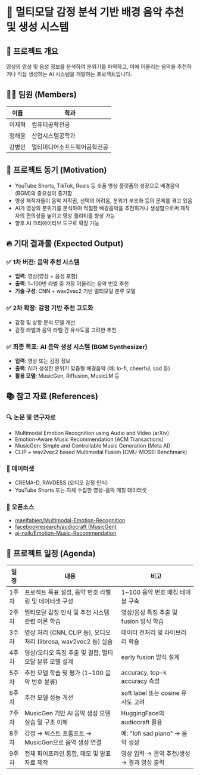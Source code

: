 # 🎵 멀티모달 감정 분석 기반 배경 음악 추천 및 생성 시스템

## 📌 프로젝트 개요  
영상의 영상 및 음성 정보를 분석하여 분위기를 파악하고, 이에 어울리는 음악을 추천하거나 직접 생성하는 AI 시스템을 개발하는 프로젝트입니다.

## 👨‍💻 팀원 (Members)  

| 이름 | 학과 |
| --- | --- |
| 이제혁 | 컴퓨터공학전공 |
| 정해윤 | 산업시스템공학과 |
| 강병민 | 멀티미디어소프트웨어공학전공 |

## 🎯 프로젝트 동기 (Motivation)  
- YouTube Shorts, TikTok, Reels 등 숏폼 영상 플랫폼의 성장으로 배경음악(BGM)의 중요성이 증가함  
- 영상 제작자들이 음악 저작권, 선택의 어려움, 분위기 부조화 등의 문제를 겪고 있음  
- AI가 영상의 분위기를 분석하여 적절한 배경음악을 추천하거나 생성함으로써 제작자의 편의성을 높이고 영상 퀄리티를 향상 가능  
- 향후 AI 크리에이티브 도구로 확장 가능  

## 🔥 기대 결과물 (Expected Output)  

### ✅ 1차 버전: 음악 추천 시스템  
- **입력**: 영상(영상 + 음성 포함)  
- **출력**: 1~100번 라벨 중 가장 어울리는 음악 번호 추천  
- **기술 구성**: CNN + wav2vec2 기반 멀티모달 분류 모델  

### ✅ 2차 확장: 감정 기반 추천 고도화  
- 감정 및 상황 분석 모델 개선  
- 감정 라벨과 음악 라벨 간 유사도를 고려한 추천  

### ✅ 최종 목표: AI 음악 생성 시스템 (BGM Synthesizer)  
- **입력**: 영상 또는 감정 정보  
- **출력**: AI가 생성한 분위기 맞춤형 배경음악 (예: lo-fi, cheerful, sad 등)  
- **활용 모델**: MusicGen, Riffusion, MusicLM 등  

## 📚 참고 자료 (References)  

### 🔍 논문 및 연구자료  
- Multimodal Emotion Recognition using Audio and Video (arXiv)  
- Emotion-Aware Music Recommendation (ACM Transactions)  
- MusicGen: Simple and Controllable Music Generation (Meta AI)  
- CLIP + wav2vec2 based Multimodal Fusion (CMU-MOSEI Benchmark)  

### 📁 데이터셋  
- CREMA-D, RAVDESS (오디오 감정 인식)  
- YouTube Shorts 또는 자체 수집한 영상-음악 매칭 데이터셋  

### 🧪 오픈소스  
- [maelfabien/Multimodal-Emotion-Recognition](https://github.com/maelfabien/Multimodal-Emotion-Recognition)  
- [facebookresearch/audiocraft (MusicGen)](https://github.com/facebookresearch/audiocraft)  
- [aj-naik/Emotion-Music-Recommendation](https://github.com/aj-naik/Emotion-Music-Recommendation)  

## 📅 프로젝트 일정 (Agenda)  

| 일정 | 내용 | 비고 |
| --- | --- | --- |
| 1주차 | 프로젝트 목표 설정, 음악 번호 라벨링 및 데이터셋 구성 | 1~100 음악 번호 매칭 테이블 구축 |
| 2주차 | 멀티모달 감정 인식 및 추천 시스템 관련 이론 학습 | 영상/음성 특징 추출 및 fusion 방식 학습 |
| 3주차 | 영상 처리 (CNN, CLIP 등), 오디오 처리 (librosa, wav2vec2 등) 실습 | 데이터 전처리 및 라이브러리 학습 |
| 4주차 | 영상/오디오 특징 추출 및 결합, 멀티모달 분류 모델 설계 | early fusion 방식 설계 |
| 5주차 | 추천 모델 학습 및 평가 (1~100 음악 번호 분류) | accuracy, top-k accuracy 측정 |
| 6주차 | 추천 모델 성능 개선 | soft label 또는 cosine 유사도 고려 |
| 7주차 | MusicGen 기반 AI 음악 생성 모델 실습 및 구조 이해 | HuggingFace의 audiocraft 활용 |
| 8주차 | 감정 → 텍스트 프롬프트 → MusicGen으로 음악 생성 연결 | 예: "lofi sad piano" → 음악 생성 |
| 9주차 | 전체 파이프라인 통합, 데모 및 발표자료 제작 | 영상 입력 → 음악 추천/생성 → 결과 영상 출력 |
